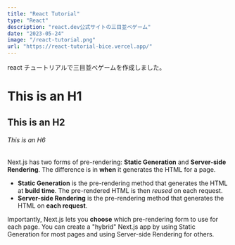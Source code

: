 ```yaml
---
title: "React Tutorial"
type: "React"
description: "react.dev公式サイトの三目並べゲーム"
date: "2023-05-24"
image: "/react-tutorial.png"
url: "https://react-tutorial-bice.vercel.app/"
---
```


react チュートリアルで三目並べゲームを作成しました。

# This is an H1

## This is an H2

###### This is an H6

Next.js has two forms of pre-rendering: **Static Generation** and **Server-side Rendering**. The difference is in **when** it generates the HTML for a page.

- **Static Generation** is the pre-rendering method that generates the HTML at **build time**. The pre-rendered HTML is then _reused_ on each request.
- **Server-side Rendering** is the pre-rendering method that generates the HTML on **each request**.

Importantly, Next.js lets you **choose** which pre-rendering form to use for each page. You can create a "hybrid" Next.js app by using Static Generation for most pages and using Server-side Rendering for others.
